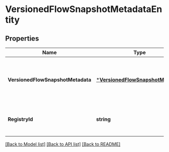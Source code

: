 # VersionedFlowSnapshotMetadataEntity

## Properties
Name | Type | Description | Notes
------------ | ------------- | ------------- | -------------
**VersionedFlowSnapshotMetadata** | [***VersionedFlowSnapshotMetadata**](VersionedFlowSnapshotMetadata.md) | The collection of versioned flow snapshot metadata | [optional] [default to null]
**RegistryId** | **string** | The ID of the Registry that this flow belongs to | [optional] [default to null]

[[Back to Model list]](../pkg/nifi/README.md#documentation-for-models) [[Back to API list]](../pkg/nifi/README.md#documentation-for-api-endpoints) [[Back to README]](../pkg/nifi/README.md)


